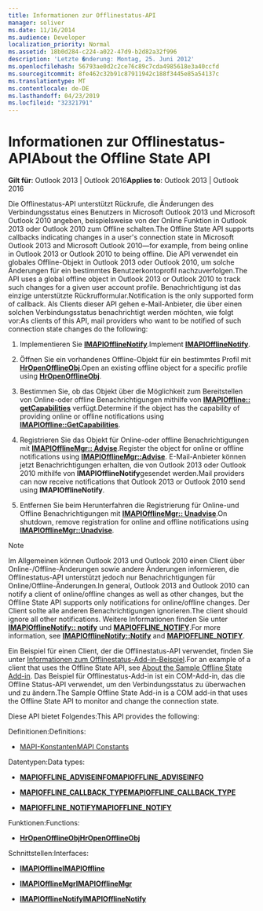 ```yaml
---
title: Informationen zur Offlinestatus-API
manager: soliver
ms.date: 11/16/2014
ms.audience: Developer
localization_priority: Normal
ms.assetid: 18b0d284-c224-a022-47d9-b2d82a32f996
description: 'Letzte �nderung: Montag, 25. Juni 2012'
ms.openlocfilehash: 56793ae0d2c2ce76c89c7cda4985618e3a40ccfd
ms.sourcegitcommit: 8fe462c32b91c87911942c188f3445e85a54137c
ms.translationtype: MT
ms.contentlocale: de-DE
ms.lasthandoff: 04/23/2019
ms.locfileid: "32321791"
---
```

# <a name="about-the-offline-state-api"></a><span data-ttu-id="ecb5f-103">Informationen zur Offlinestatus-API</span><span class="sxs-lookup"><span data-stu-id="ecb5f-103">About the Offline State API</span></span>

  
  
<span data-ttu-id="ecb5f-104">**Gilt für**: Outlook 2013 | Outlook 2016</span><span class="sxs-lookup"><span data-stu-id="ecb5f-104">**Applies to**: Outlook 2013 | Outlook 2016</span></span> 
  
<span data-ttu-id="ecb5f-105">Die Offlinestatus-API unterstützt Rückrufe, die Änderungen des Verbindungsstatus eines Benutzers in Microsoft Outlook 2013 und Microsoft Outlook 2010 angeben, beispielsweise von der Online Funktion in Outlook 2013 oder Outlook 2010 zum Offline schalten.</span><span class="sxs-lookup"><span data-stu-id="ecb5f-105">The Offline State API supports callbacks indicating changes in a user's connection state in Microsoft Outlook 2013 and Microsoft Outlook 2010—for example, from being online in Outlook 2013 or Outlook 2010 to being offline.</span></span> <span data-ttu-id="ecb5f-106">Die API verwendet ein globales Offline-Objekt in Outlook 2013 oder Outlook 2010, um solche Änderungen für ein bestimmtes Benutzerkontoprofil nachzuverfolgen.</span><span class="sxs-lookup"><span data-stu-id="ecb5f-106">The API uses a global offline object in Outlook 2013 or Outlook 2010 to track such changes for a given user account profile.</span></span> <span data-ttu-id="ecb5f-107">Benachrichtigung ist das einzige unterstützte Rückrufformular.</span><span class="sxs-lookup"><span data-stu-id="ecb5f-107">Notification is the only supported form of callback.</span></span> <span data-ttu-id="ecb5f-108">Als Clients dieser API gehen e-Mail-Anbieter, die über einen solchen Verbindungsstatus benachrichtigt werden möchten, wie folgt vor:</span><span class="sxs-lookup"><span data-stu-id="ecb5f-108">As clients of this API, mail providers who want to be notified of such connection state changes do the following:</span></span>
  
1. <span data-ttu-id="ecb5f-109">Implementieren Sie **[IMAPIOfflineNotify](imapiofflinenotifyiunknown.md)**.</span><span class="sxs-lookup"><span data-stu-id="ecb5f-109">Implement **[IMAPIOfflineNotify](imapiofflinenotifyiunknown.md)**.</span></span> 
    
2. <span data-ttu-id="ecb5f-110">Öffnen Sie ein vorhandenes Offline-Objekt für ein bestimmtes Profil mit **[HrOpenOfflineObj](hropenofflineobj.md)**.</span><span class="sxs-lookup"><span data-stu-id="ecb5f-110">Open an existing offline object for a specific profile using **[HrOpenOfflineObj](hropenofflineobj.md)**.</span></span> 
    
3. <span data-ttu-id="ecb5f-111">Bestimmen Sie, ob das Objekt über die Möglichkeit zum Bereitstellen von Online-oder offline Benachrichtigungen mithilfe von **[IMAPIOffline:: getCapabilities](imapioffline-getcapabilities.md)** verfügt.</span><span class="sxs-lookup"><span data-stu-id="ecb5f-111">Determine if the object has the capability of providing online or offline notifications using **[IMAPIOffline::GetCapabilities](imapioffline-getcapabilities.md)**.</span></span> 
    
4. <span data-ttu-id="ecb5f-112">Registrieren Sie das Objekt für Online-oder offline Benachrichtigungen mit **[IMAPIOfflineMgr:: Advise](imapiofflinemgr-advise.md)**.</span><span class="sxs-lookup"><span data-stu-id="ecb5f-112">Register the object for online or offline notifications using **[IMAPIOfflineMgr::Advise](imapiofflinemgr-advise.md)**.</span></span> <span data-ttu-id="ecb5f-113">E-Mail-Anbieter können jetzt Benachrichtigungen erhalten, die von Outlook 2013 oder Outlook 2010 mithilfe von **IMAPIOfflineNotify**gesendet werden.</span><span class="sxs-lookup"><span data-stu-id="ecb5f-113">Mail providers can now receive notifications that Outlook 2013 or Outlook 2010 send using **IMAPIOfflineNotify**.</span></span> 
    
5. <span data-ttu-id="ecb5f-114">Entfernen Sie beim Herunterfahren die Registrierung für Online-und Offline Benachrichtigungen mit **[IMAPIOfflineMgr:: Unadvise](imapiofflinemgr-unadvise.md)**.</span><span class="sxs-lookup"><span data-stu-id="ecb5f-114">On shutdown, remove registration for online and offline notifications using **[IMAPIOfflineMgr::Unadvise](imapiofflinemgr-unadvise.md)**.</span></span> 
    
> [!NOTE]
> <span data-ttu-id="ecb5f-115">Im Allgemeinen können Outlook 2013 und Outlook 2010 einen Client über Online-/Offline-Änderungen sowie andere Änderungen informieren, die Offlinestatus-API unterstützt jedoch nur Benachrichtigungen für Online/Offline-Änderungen.</span><span class="sxs-lookup"><span data-stu-id="ecb5f-115">In general, Outlook 2013 and Outlook 2010 can notify a client of online/offline changes as well as other changes, but the Offline State API supports only notifications for online/offline changes.</span></span> <span data-ttu-id="ecb5f-116">Der Client sollte alle anderen Benachrichtigungen ignorieren.</span><span class="sxs-lookup"><span data-stu-id="ecb5f-116">The client should ignore all other notifications.</span></span> <span data-ttu-id="ecb5f-117">Weitere Informationen finden Sie unter **[IMAPIOfflineNotify:: notify](imapiofflinenotify-notify.md)** und **[MAPIOFFLINE_NOTIFY](mapioffline_notify.md)**.</span><span class="sxs-lookup"><span data-stu-id="ecb5f-117">For more information, see **[IMAPIOfflineNotify::Notify](imapiofflinenotify-notify.md)** and **[MAPIOFFLINE_NOTIFY](mapioffline_notify.md)**.</span></span> 
  
 <span data-ttu-id="ecb5f-118">Ein Beispiel für einen Client, der die Offlinestatus-API verwendet, finden Sie unter [Informationen zum Offlinestatus-Add-in-Beispiel](about-the-sample-offline-state-add-in.md).</span><span class="sxs-lookup"><span data-stu-id="ecb5f-118">For an example of a client that uses the Offline State API, see [About the Sample Offline State Add-in](about-the-sample-offline-state-add-in.md).</span></span> <span data-ttu-id="ecb5f-119">Das Beispiel für Offlinestatus-Add-in ist ein COM-Add-in, das die Offline Status-API verwendet, um den Verbindungsstatus zu überwachen und zu ändern.</span><span class="sxs-lookup"><span data-stu-id="ecb5f-119">The Sample Offline State Add-in is a COM add-in that uses the Offline State API to monitor and change the connection state.</span></span>
  
<span data-ttu-id="ecb5f-120">Diese API bietet Folgendes:</span><span class="sxs-lookup"><span data-stu-id="ecb5f-120">This API provides the following:</span></span>
  
<span data-ttu-id="ecb5f-121">Definitionen:</span><span class="sxs-lookup"><span data-stu-id="ecb5f-121">Definitions:</span></span>
  
- [<span data-ttu-id="ecb5f-122">MAPI-Konstanten</span><span class="sxs-lookup"><span data-stu-id="ecb5f-122">MAPI Constants</span></span>](mapi-constants.md)
    
<span data-ttu-id="ecb5f-123">Datentypen:</span><span class="sxs-lookup"><span data-stu-id="ecb5f-123">Data types:</span></span>
  
- <span data-ttu-id="ecb5f-124">**[MAPIOFFLINE_ADVISEINFO](mapioffline_adviseinfo.md)**</span><span class="sxs-lookup"><span data-stu-id="ecb5f-124">**[MAPIOFFLINE_ADVISEINFO](mapioffline_adviseinfo.md)**</span></span>
    
- <span data-ttu-id="ecb5f-125">**[MAPIOFFLINE_CALLBACK_TYPE](mapioffline_callback_type.md)**</span><span class="sxs-lookup"><span data-stu-id="ecb5f-125">**[MAPIOFFLINE_CALLBACK_TYPE](mapioffline_callback_type.md)**</span></span>
    
- <span data-ttu-id="ecb5f-126">**[MAPIOFFLINE_NOTIFY](mapioffline_notify.md)**</span><span class="sxs-lookup"><span data-stu-id="ecb5f-126">**[MAPIOFFLINE_NOTIFY](mapioffline_notify.md)**</span></span>
    
<span data-ttu-id="ecb5f-127">Funktionen:</span><span class="sxs-lookup"><span data-stu-id="ecb5f-127">Functions:</span></span>
  
- <span data-ttu-id="ecb5f-128">**[HrOpenOfflineObj](hropenofflineobj.md)**</span><span class="sxs-lookup"><span data-stu-id="ecb5f-128">**[HrOpenOfflineObj](hropenofflineobj.md)**</span></span>
    
<span data-ttu-id="ecb5f-129">Schnittstellen:</span><span class="sxs-lookup"><span data-stu-id="ecb5f-129">Interfaces:</span></span>
  
- <span data-ttu-id="ecb5f-130">**[IMAPIOffline](imapiofflineiunknown.md)**</span><span class="sxs-lookup"><span data-stu-id="ecb5f-130">**[IMAPIOffline](imapiofflineiunknown.md)**</span></span>
    
- <span data-ttu-id="ecb5f-131">**[IMAPIOfflineMgr](imapiofflinemgrimapioffline.md)**</span><span class="sxs-lookup"><span data-stu-id="ecb5f-131">**[IMAPIOfflineMgr](imapiofflinemgrimapioffline.md)**</span></span>
    
- <span data-ttu-id="ecb5f-132">**[IMAPIOfflineNotify](imapiofflinenotifyiunknown.md)**</span><span class="sxs-lookup"><span data-stu-id="ecb5f-132">**[IMAPIOfflineNotify](imapiofflinenotifyiunknown.md)**</span></span>
    

